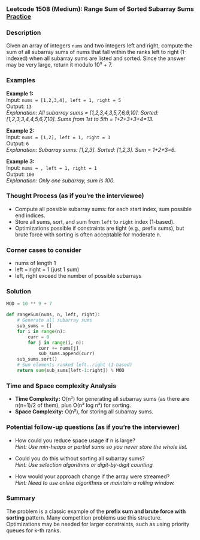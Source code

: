 ### Leetcode 1508 (Medium): Range Sum of Sorted Subarray Sums [Practice](https://leetcode.com/problems/range-sum-of-sorted-subarray-sums)

### Description  
Given an array of integers `nums` and two integers left and right, compute the sum of all subarray sums of nums that fall within the ranks left to right (1-indexed) when all subarray sums are listed and sorted. Since the answer may be very large, return it modulo 10⁹ + 7.

### Examples  

**Example 1:**  
Input: `nums = [1,2,3,4], left = 1, right = 5`  
Output: `13`  
*Explanation: All subarray sums = [1,2,3,4,3,5,7,6,9,10]. Sorted: [1,2,3,3,4,4,5,6,7,10]. Sums from 1st to 5th = 1+2+3+3+4=13.*

**Example 2:**  
Input: `nums = [1,2], left = 1, right = 3`  
Output: `6`  
*Explanation: Subarray sums: [1,2,3]. Sorted: [1,2,3]. Sum = 1+2+3=6.*

**Example 3:**  
Input: `nums = , left = 1, right = 1`  
Output: `100`  
*Explanation: Only one subarray, sum is 100.*

### Thought Process (as if you’re the interviewee)  
- Compute all possible subarray sums: for each start index, sum possible end indices.
- Store all sums, sort, and sum from `left` to `right` index (1-based).
- Optimizations possible if constraints are tight (e.g., prefix sums), but brute force with sorting is often acceptable for moderate n.

### Corner cases to consider  
- nums of length 1
- left = right = 1 (just 1 sum)
- left, right exceed the number of possible subarrays

### Solution

```python
MOD = 10 ** 9 + 7

def rangeSum(nums, n, left, right):
    # Generate all subarray sums
    sub_sums = []
    for i in range(n):
        curr = 0
        for j in range(i, n):
            curr += nums[j]
            sub_sums.append(curr)
    sub_sums.sort()
    # Sum elements ranked left..right (1-based)
    return sum(sub_sums[left-1:right]) % MOD
```

### Time and Space complexity Analysis  

- **Time Complexity:** O(n²) for generating all subarray sums (as there are n(n+1)/2 of them), plus O(n² log n²) for sorting.
- **Space Complexity:** O(n²), for storing all subarray sums.

### Potential follow-up questions (as if you’re the interviewer)  

- How could you reduce space usage if n is large?  
  *Hint: Use min-heaps or partial sums so you never store the whole list.*

- Could you do this without sorting all subarray sums?  
  *Hint: Use selection algorithms or digit-by-digit counting.*

- How would your approach change if the array were streamed?  
  *Hint: Need to use online algorithms or maintain a rolling window.*

### Summary
The problem is a classic example of the **prefix sum and brute force with sorting** pattern. Many competition problems use this structure. Optimizations may be needed for larger constraints, such as using priority queues for k-th ranks.